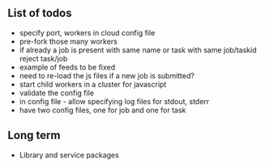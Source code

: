 ## List of todos
 * specify port, workers in cloud config file
 * pre-fork those many workers
 * if already a job is present with same name or task with same job/taskid reject task/job
 * example of feeds to be fixed
 * need to re-load the js files if a new job is submitted?
 * start child workers in a cluster for javascript
 * validate the config file
 * in config file - allow specifying log files for stdout, stderr
 * have two config files, one for job and one for task

## Long term
 * Library and service packages
